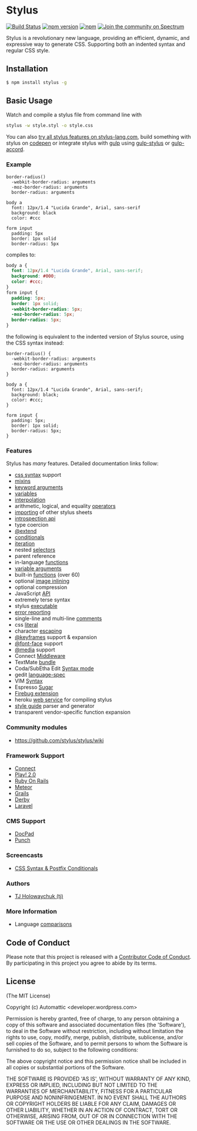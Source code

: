 # Stylus

[![Build Status](https://travis-ci.org/stylus/stylus.svg?branch=master)](https://travis-ci.org/stylus/stylus)
[![npm version](https://badge.fury.io/js/stylus.svg)](https://badge.fury.io/js/stylus)
[![npm](https://img.shields.io/npm/dm/stylus.svg)](https://www.npmjs.com/package/stylus)
[![Join the community on Spectrum](https://withspectrum.github.io/badge/badge.svg)](https://spectrum.chat/stylus)

Stylus is a revolutionary new language, providing an efficient, dynamic, and expressive way to generate CSS. Supporting both an indented syntax and regular CSS style.

## Installation

```bash
$ npm install stylus -g
```

## Basic Usage
Watch and compile a stylus file from command line with 
```bash
stylus -w style.styl -o style.css
```
You can also [try all stylus features on stylus-lang.com](http://stylus-lang.com/try.html), build something with stylus on [codepen](http://codepen.io) or integrate stylus with [gulp](http://gulpjs.com/) using [gulp-stylus](https://www.npmjs.com/package/gulp-stylus) or [gulp-accord](https://www.npmjs.com/package/gulp-accord).

### Example

```stylus
border-radius()
  -webkit-border-radius: arguments
  -moz-border-radius: arguments
  border-radius: arguments

body a
  font: 12px/1.4 "Lucida Grande", Arial, sans-serif
  background: black
  color: #ccc

form input
  padding: 5px
  border: 1px solid
  border-radius: 5px
```

compiles to:

```css
body a {
  font: 12px/1.4 "Lucida Grande", Arial, sans-serif;
  background: #000;
  color: #ccc;
}
form input {
  padding: 5px;
  border: 1px solid;
  -webkit-border-radius: 5px;
  -moz-border-radius: 5px;
  border-radius: 5px;
}
```

the following is equivalent to the indented version of Stylus source, using the CSS syntax instead:

```stylus
border-radius() {
  -webkit-border-radius: arguments
  -moz-border-radius: arguments
  border-radius: arguments
}

body a {
  font: 12px/1.4 "Lucida Grande", Arial, sans-serif;
  background: black;
  color: #ccc;
}

form input {
  padding: 5px;
  border: 1px solid;
  border-radius: 5px;
}
```

### Features

 Stylus has _many_ features.  Detailed documentation links follow:

  - [css syntax](docs/css-style.md) support
  - [mixins](docs/mixins.md)
  - [keyword arguments](docs/kwargs.md)
  - [variables](docs/variables.md)
  - [interpolation](docs/interpolation.md)
  - arithmetic, logical, and equality [operators](docs/operators.md)
  - [importing](docs/import.md) of other stylus sheets
  - [introspection api](docs/introspection.md)
  - type coercion
  - [@extend](docs/extend.md)
  - [conditionals](docs/conditionals.md)
  - [iteration](docs/iteration.md)
  - nested [selectors](docs/selectors.md)
  - parent reference
  - in-language [functions](docs/functions.md)
  - [variable arguments](docs/vargs.md)
  - built-in [functions](docs/bifs.md) (over 60)
  - optional [image inlining](docs/functions.url.md)
  - optional compression
  - JavaScript [API](docs/js.md)
  - extremely terse syntax
  - stylus [executable](docs/executable.md)
  - [error reporting](docs/error-reporting.md)
  - single-line and multi-line [comments](docs/comments.md)
  - css [literal](docs/literal.md)
  - character [escaping](docs/escape.md)
  - [@keyframes](docs/keyframes.md) support & expansion
  - [@font-face](docs/font-face.md) support
  - [@media](docs/media.md) support
  - Connect [Middleware](docs/middleware.md)
  - TextMate [bundle](docs/textmate.md)
  - Coda/SubEtha Edit [Syntax mode](https://github.com/atljeremy/Stylus.mode)
  - gedit [language-spec](docs/gedit.md)
  - VIM [Syntax](https://github.com/iloginow/vim-stylus)
  - Espresso [Sugar](https://github.com/aljs/Stylus.sugar)
  - [Firebug extension](docs/firebug.md)
  - heroku [web service](http://styl.herokuapp.com/) for compiling stylus
  - [style guide](https://github.com/lepture/ganam) parser and generator
  - transparent vendor-specific function expansion

### Community modules

  - https://github.com/stylus/stylus/wiki

### Framework Support

   - [Connect](docs/middleware.md)
   - [Play! 2.0](https://github.com/patiencelabs/play-stylus)
   - [Ruby On Rails](https://github.com/forgecrafted/ruby-stylus-source)
   - [Meteor](http://docs.meteor.com/#stylus)
   - [Grails](http://grails.org/plugin/stylus-asset-pipeline)
   - [Derby](https://github.com/derbyjs/derby-stylus)
   - [Laravel](https://laravel.com/docs/5.5/mix#stylus)

### CMS Support

   - [DocPad](https://github.com/docpad/docpad)
   - [Punch](https://github.com/laktek/punch-stylus-compiler)

### Screencasts

  - [CSS Syntax & Postfix Conditionals](http://www.screenr.com/A8v)

### Authors

  - [TJ Holowaychuk (tj)](https://github.com/tj)

### More Information

  - Language [comparisons](docs/compare.md)

## Code of Conduct

Please note that this project is released with a [Contributor Code of Conduct](Code_of_Conduct.md). By participating in this project you agree to abide by its terms.

## License 

(The MIT License)

Copyright (c) Automattic &lt;developer.wordpress.com&gt;

Permission is hereby granted, free of charge, to any person obtaining
a copy of this software and associated documentation files (the
'Software'), to deal in the Software without restriction, including
without limitation the rights to use, copy, modify, merge, publish,
distribute, sublicense, and/or sell copies of the Software, and to
permit persons to whom the Software is furnished to do so, subject to
the following conditions:

The above copyright notice and this permission notice shall be
included in all copies or substantial portions of the Software.

THE SOFTWARE IS PROVIDED 'AS IS', WITHOUT WARRANTY OF ANY KIND,
EXPRESS OR IMPLIED, INCLUDING BUT NOT LIMITED TO THE WARRANTIES OF
MERCHANTABILITY, FITNESS FOR A PARTICULAR PURPOSE AND NONINFRINGEMENT.
IN NO EVENT SHALL THE AUTHORS OR COPYRIGHT HOLDERS BE LIABLE FOR ANY
CLAIM, DAMAGES OR OTHER LIABILITY, WHETHER IN AN ACTION OF CONTRACT,
TORT OR OTHERWISE, ARISING FROM, OUT OF OR IN CONNECTION WITH THE
SOFTWARE OR THE USE OR OTHER DEALINGS IN THE SOFTWARE.
